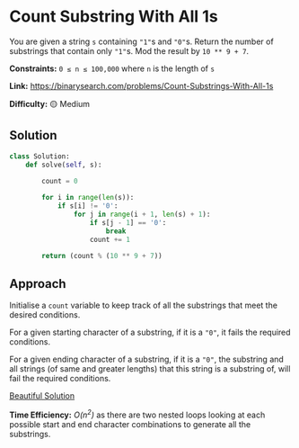 # Count Substring With All 1s

You are given a string `s` containing `"1"`s and `"0"`s. Return the number of substrings that contain only `"1"`s. Mod the result by `10 ** 9 + 7`.

**Constraints:** `0 ≤ n ≤ 100,000` where `n` is the length of `s`

**Link:** https://binarysearch.com/problems/Count-Substrings-With-All-1s

**Difficulty:** :yellow_circle: Medium

## Solution

```python
class Solution:
    def solve(self, s):
        
        count = 0

        for i in range(len(s)):
            if s[i] != '0':
                for j in range(i + 1, len(s) + 1):
                    if s[j - 1] == '0':
                        break
                    count += 1

        return (count % (10 ** 9 + 7))
```

## Approach

Initialise a `count` variable to keep track of all the substrings that meet the desired conditions.<br>

For a given starting character of a substring, if it is a `"0"`, it fails the required conditions.<br>

For a given ending character of a substring, if it is a `"0"`, the substring and all strings (of same and greater lengths) that this string is a substring of, will fail the required conditions.<br>

[Beautiful Solution](https://binarysearch.com/problems/Count-Substrings-With-All-1s/solutions/3431898)


**Time Efficiency:** _O(n<sup>2</sup>)_ as there are two nested loops looking at each possible start and end character combinations to generate all the substrings.
